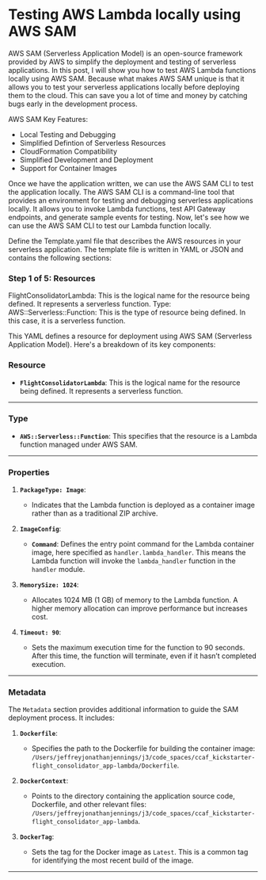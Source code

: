 # Testing AWS Lambda locally using AWS SAM
AWS SAM (Serverless Application Model) is an open-source framework provided by AWS to simplify the deployment and testing of serverless applications. In this post, I will show you how to test AWS Lambda functions locally using AWS SAM.  Because what makes AWS SAM unique is that it allows you to test your serverless applications locally before deploying them to the cloud. This can save you a lot of time and money by catching bugs early in the development process.

AWS SAM Key Features:
* Local Testing and Debugging
* Simplified Defintion of Serverless Resources
* CloudFormation Compatibility
* Simplified Development and Deployment
* Support for Container Images


Once we have the application written, we can use the AWS SAM CLI to test the application locally. The AWS SAM CLI is a command-line tool that provides an environment for testing and debugging serverless applications locally. It allows you to invoke Lambda functions, test API Gateway endpoints, and generate sample events for testing.  Now, let's see how we can use the AWS SAM CLI to test our Lambda function locally.


Define the Template.yaml file that describes the AWS resources in your serverless application. The template file is written in YAML or JSON and contains the following sections:

### Step 1 of 5:  Resources
FlightConsolidatorLambda: This is the logical name for the resource being defined. It represents a serverless function.
Type: AWS::Serverless::Function: This is the type of resource being defined. In this case, it is a serverless function.

This YAML defines a resource for deployment using AWS SAM (Serverless Application Model). Here's a breakdown of its key components:

### **Resource**
- **`FlightConsolidatorLambda`**: This is the logical name for the resource being defined. It represents a serverless function.

---

### **Type**
- **`AWS::Serverless::Function`**: This specifies that the resource is a Lambda function managed under AWS SAM.

---

### **Properties**
1. **`PackageType: Image`**:
   - Indicates that the Lambda function is deployed as a container image rather than as a traditional ZIP archive.

2. **`ImageConfig`**:
   - **`Command`**: Defines the entry point command for the Lambda container image, here specified as `handler.lambda_handler`. This means the Lambda function will invoke the `lambda_handler` function in the `handler` module.

3. **`MemorySize: 1024`**:
   - Allocates 1024 MB (1 GB) of memory to the Lambda function. A higher memory allocation can improve performance but increases cost.

4. **`Timeout: 90`**:
   - Sets the maximum execution time for the function to 90 seconds. After this time, the function will terminate, even if it hasn’t completed execution.

---

### **Metadata**
The `Metadata` section provides additional information to guide the SAM deployment process. It includes:
1. **`Dockerfile`**:
   - Specifies the path to the Dockerfile for building the container image:  
     `/Users/jeffreyjonathanjennings/j3/code_spaces/ccaf_kickstarter-flight_consolidator_app-lambda/Dockerfile`.

2. **`DockerContext`**:
   - Points to the directory containing the application source code, Dockerfile, and other relevant files:  
     `/Users/jeffreyjonathanjennings/j3/code_spaces/ccaf_kickstarter-flight_consolidator_app-lambda`.

3. **`DockerTag`**:
   - Sets the tag for the Docker image as `Latest`. This is a common tag for identifying the most recent build of the image.

---
